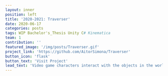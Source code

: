 ```yaml
---
layout: inner
position: left
title: '2020-2021: Traverser'
date: 2020-06-17
categories: posts
tags: WIP Bachelor's_Thesis Unity C# Kinematica
team: 1
contribution: ''
featured_image: '/img/posts/Traverser.gif'
project_link: 'https://github.com/AitorSimona/Traverser'
button_icon: 'flask'
button_text: 'Visit Project'
lead_text: 'Video game characters interact with the objects in the world in many different ways. They climb, vault and hold onto objects. They slide on ice, and dive into water. The idea behind this work is to provide a modular and easy to use framework that simplifies the process of creating all of these different interactions.'
---
```

